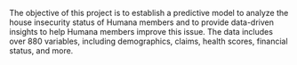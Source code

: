 The objective of this project is to establish a predictive model to analyze the house insecurity status of Humana members and to provide data-driven insights to help Humana members improve this issue. The data includes over 880 variables, including demographics, claims, health scores, financial status, and more.
